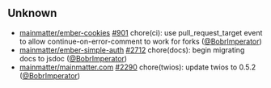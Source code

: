 
## Unknown

- [mainmatter/ember-cookies] [#901](https://github.com/mainmatter/ember-cookies/pull/901) chore(ci): use pull_request_target event to allow continue-on-error-comment to work for forks ([@BobrImperator])
- [mainmatter/ember-simple-auth] [#2712](https://github.com/mainmatter/ember-simple-auth/pull/2712) chore(docs): begin migrating docs to jsdoc ([@BobrImperator])
- [mainmatter/mainmatter.com] [#2290](https://github.com/mainmatter/mainmatter.com/pull/2290) chore(twios): update twios to 0.5.2 ([@BobrImperator])

[@BobrImperator]: https://github.com/BobrImperator
[mainmatter/ember-cookies]: https://github.com/mainmatter/ember-cookies
[mainmatter/ember-simple-auth]: https://github.com/mainmatter/ember-simple-auth
[mainmatter/mainmatter.com]: https://github.com/mainmatter/mainmatter.com
